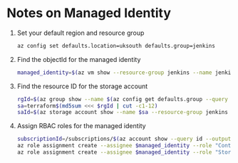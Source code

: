 # Notes on Managed Identity

1. Set your default region and resource group

    ```bash
    az config set defaults.location=uksouth defaults.group=jenkins
    ```

1. Find the objectId for the managed identity

    ```bash
    managed_identity=$(az vm show --resource-group jenkins --name jenkins --query identity.principalId --output tsv)
    ```

1. Find the resource ID for the storage account

    ```bash
    rgId=$(az group show --name $(az config get defaults.group --query value -otsv) --query id -otsv)
    sa=terraform$(md5sum <<< $rgId | cut -c1-12)
    saId=$(az storage account show --name $sa --resource-group jenkins --query id --output tsv)
    ```

1. Assign RBAC roles for the managed identity

    ```bash
    subscriptionId=/subscriptions/$(az account show --query id --output tsv)
    az role assignment create --assignee $managed_identity --role "Contributor" --scope $subscriptionId
    az role assignment create --assignee $managed_identity --role "Storage Blob Data Contributor" --scope $saId
    ```
